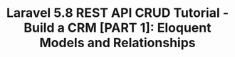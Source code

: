 ---
layout: post
title: "Laravel 5.8 REST API CRUD Tutorial - Build a CRM [PART 1]: Eloquent Models and Relationships"
image: "images/content/php.png"
excerpt: "Laravel 5.8 is recently released with many improvements so we'll be learning, throughout this tutorial how to create an example CRUD application from scratch. The application we'll be building is a simple CRM with a MySQL database." 
tags : [php , laravel, mysql] 
---
